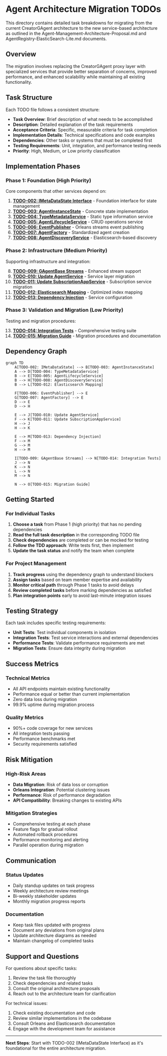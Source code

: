 # Agent Architecture Migration TODOs

This directory contains detailed task breakdowns for migrating from the current CreatorGAgent architecture to the new service-based architecture as outlined in the Agent-Management-Architecture-Proposal.md and AgentRegistry-ElasticSearch-Lite.md documents.

## Overview

The migration involves replacing the CreatorGAgent proxy layer with specialized services that provide better separation of concerns, improved performance, and enhanced scalability while maintaining all existing functionality.

## Task Structure

Each TODO file follows a consistent structure:

- **Task Overview**: Brief description of what needs to be accomplished
- **Description**: Detailed explanation of the task requirements
- **Acceptance Criteria**: Specific, measurable criteria for task completion
- **Implementation Details**: Technical specifications and code examples
- **Dependencies**: Other tasks or systems that must be completed first
- **Testing Requirements**: Unit, integration, and performance testing needs
- **Priority**: High, Medium, or Low priority classification

## Implementation Phases

### Phase 1: Foundation (High Priority)
Core components that other services depend on:

1. **[TODO-002: IMetaDataState Interface](./TODO-002-IMetaDataState.md)** - Foundation interface for state management
2. **[TODO-003: AgentInstanceState](./TODO-003-AgentInstanceState.md)** - Concrete state implementation
3. **[TODO-004: TypeMetadataService](./TODO-004-TypeMetadataService.md)** - Static type information service
4. **[TODO-005: AgentLifecycleService](./TODO-005-AgentLifecycleService.md)** - CRUD operations service
5. **[TODO-006: EventPublisher](./TODO-006-EventPublisher.md)** - Orleans streams event publishing
6. **[TODO-007: AgentFactory](./TODO-007-AgentFactory.md)** - Standardized agent creation
7. **[TODO-008: AgentDiscoveryService](./TODO-008-AgentDiscoveryService.md)** - Elasticsearch-based discovery

### Phase 2: Infrastructure (Medium Priority)
Supporting infrastructure and integration:

8. **[TODO-009: GAgentBase Streams](./TODO-009-GAgentBase-Streams.md)** - Enhanced stream support
9. **[TODO-010: Update AgentService](./TODO-010-Update-AgentService.md)** - Service layer migration
10. **[TODO-011: Update SubscriptionAppService](./TODO-011-Update-SubscriptionAppService.md)** - Subscription service migration
11. **[TODO-012: Elasticsearch Mapping](./TODO-012-Elasticsearch-Mapping.md)** - Optimized index mapping
12. **[TODO-013: Dependency Injection](./TODO-013-DependencyInjection.md)** - Service configuration

### Phase 3: Validation and Migration (Low Priority)
Testing and migration procedures:

13. **[TODO-014: Integration Tests](./TODO-014-Integration-Tests.md)** - Comprehensive testing suite
14. **[TODO-015: Migration Guide](./TODO-015-Migration-Guide.md)** - Migration procedures and documentation

## Dependency Graph

```mermaid
graph TD
    A[TODO-002: IMetaDataState] --> B[TODO-003: AgentInstanceState]
    A --> D[TODO-004: TypeMetadataService]
    B --> E[TODO-005: AgentLifecycleService]
    B --> H[TODO-008: AgentDiscoveryService]
    B --> L[TODO-012: Elasticsearch Mapping]
    
    F[TODO-006: EventPublisher] --> E
    G[TODO-007: AgentFactory] --> E
    D --> E
    D --> H
    
    E --> J[TODO-010: Update AgentService]
    F --> K[TODO-011: Update SubscriptionAppService]
    H --> J
    H --> K
    
    E --> M[TODO-013: Dependency Injection]
    F --> M
    G --> M
    H --> M
    
    I[TODO-009: GAgentBase Streams] --> N[TODO-014: Integration Tests]
    J --> N
    K --> N
    L --> N
    M --> N
    
    N --> O[TODO-015: Migration Guide]
```

## Getting Started

### For Individual Tasks

1. **Choose a task** from Phase 1 (high priority) that has no pending dependencies
2. **Read the full task description** in the corresponding TODO file
3. **Check dependencies** are completed or can be mocked for testing
4. **Follow the TDD approach**: Write tests first, then implement
5. **Update the task status** and notify the team when complete

### For Project Management

1. **Track progress** using the dependency graph to understand blockers
2. **Assign tasks** based on team member expertise and availability
3. **Monitor critical path** through Phase 1 tasks to avoid delays
4. **Review completed tasks** before marking dependencies as satisfied
5. **Plan integration points** early to avoid last-minute integration issues

## Testing Strategy

Each task includes specific testing requirements:

- **Unit Tests**: Test individual components in isolation
- **Integration Tests**: Test service interactions and external dependencies
- **Performance Tests**: Validate performance requirements are met
- **Migration Tests**: Ensure data integrity during migration

## Success Metrics

### Technical Metrics
- All API endpoints maintain existing functionality
- Performance equal or better than current implementation
- Zero data loss during migration
- 99.9% uptime during migration process

### Quality Metrics
- 90%+ code coverage for new services
- All integration tests passing
- Performance benchmarks met
- Security requirements satisfied

## Risk Mitigation

### High-Risk Areas
- **Data Migration**: Risk of data loss or corruption
- **Orleans Integration**: Potential clustering issues
- **Performance**: Risk of performance degradation
- **API Compatibility**: Breaking changes to existing APIs

### Mitigation Strategies
- Comprehensive testing at each phase
- Feature flags for gradual rollout
- Automated rollback procedures
- Performance monitoring and alerting
- Parallel operation during migration

## Communication

### Status Updates
- Daily standup updates on task progress
- Weekly architecture review meetings
- Bi-weekly stakeholder updates
- Monthly migration progress reports

### Documentation
- Keep task files updated with progress
- Document any deviations from original plans
- Update architecture diagrams as needed
- Maintain changelog of completed tasks

## Support and Questions

For questions about specific tasks:
1. Review the task file thoroughly
2. Check dependencies and related tasks
3. Consult the original architecture proposals
4. Reach out to the architecture team for clarification

For technical issues:
1. Check existing documentation and code
2. Review similar implementations in the codebase
3. Consult Orleans and Elasticsearch documentation
4. Engage with the development team for assistance

---

**Next Steps**: Start with TODO-002 (IMetaDataState Interface) as it's foundational for the entire architecture migration.